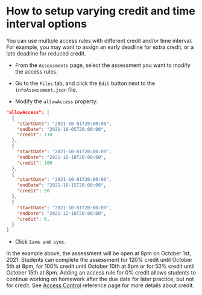 # How to setup varying credit and time interval options

You can use multiple access rules with different credit and/or time interval. For example, you may want to assign an early deadline for extra credit, or a late deadline for reduced credit.

* From the `Assessments` page, select the assessment you want to modify the access rules.

* Go to the `Files` tab, and click the `Edit` button next to the `infoAssessment.json` file.

* Modify the `allowAccess` property:

```json
"allowAccess": [
  {
    "startDate": "2021-10-01T20:00:00",
    "endDate": "2021-10-05T20:00:00",
    "credit": 110
  },
  {
    "startDate": "2021-10-01T20:00:00",
    "endDate": "2021-10-10T20:00:00",
    "credit": 100
  },
  {
    "startDate": "2021-10-01T20:00:00",
    "endDate": "2021-10-15T20:00:00",
    "credit": 50
  },
  {
    "startDate": "2021-10-01T20:00:00",
    "endDate": "2021-12-10T20:00:00",
    "credit": 0,
  }
]
```

* Click `Save and sync`.

In the example above, the assessment will be open at 8pm on October 1st, 2021. Students can complete the assessment for 120% credit until October 5th at 8pm, for 100% credit until October 10th at 8pm or for 50% credit until October 15th at 8pm. Adding an access rule for 0% credit allows students to continue working on homework after the due date for later practice, but not for credit. See [Access Control](../references/accessControl.md#credit) reference page for more details about credit.
